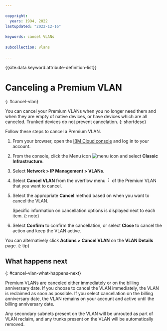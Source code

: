 ```yaml
---

copyright:
  years: 1994, 2022
lastupdated: "2022-12-16"

keywords: cancel VLANs

subcollection: vlans

---
```


{{site.data.keyword.attribute-definition-list}}

# Canceling a Premium VLAN
{: #cancel-vlan}

You can cancel your Premium VLANs when you no longer need them and when they are empty of native devices, or have devices which are all canceled. Trunked devices do not prevent cancelation.
{: shortdesc}

Follow these steps to cancel a Premium VLAN.

1. From your browser, open the [IBM Cloud console](https://{DomainName}/) and log in to your account.
1. From the console, click the Menu icon ![menu icon](../../icons/icon_hamburger.svg) and select **Classic Infrastructure**.
1. Select **Network > IP Management > VLANs**.
1. Select **Cancel VLAN** from the overflow menu ![overflow icon](/images/overflow.png) of the Premium VLAN that you want to cancel. 
1. Select the appropriate **Cancel** method based on when you want to cancel the VLAN.

    Specific information on cancellation options is displayed next to each item.
    {: note}
     
1. Select **Confirm** to confirm the cancellation, or select **Close** to cancel the action and keep the VLAN active.


You can alternatively click **Actions > Cancel VLAN** on the **VLAN Details** page.
{: tip}

## What happens next
{: #cancel-vlan-what-happens-next}

Premium VLANs are canceled either immediately or on the billing anniversary date. If you choose to cancel the VLAN immediately, the VLAN is reclaimed as soon as possible. If you select cancellation on the billing anniversary date, the VLAN remains on your account and active until the billing anniversary date. 

Any secondary subnets present on the VLAN will be unrouted as part of VLAN reclaim, and any trunks present on the VLAN will be automatically removed.
